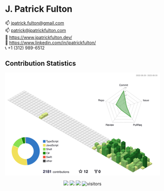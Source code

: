 # J. Patrick Fulton

:mailbox: <jpatrick.fulton@gmail.com> <br>
:mailbox: <patrick@jpatrickfulton.com> <br>
:link: <https://www.jpatrickfulton.dev/> <br>
:link: <https://www.linkedin.com/in/jpatrickfulton/> <br>
:telephone_receiver: +1 (312) 989-6512

## Contribution Statistics

![Contribution Statistics](./profile-3d-contrib/profile-green.svg)

<p align="center">
    <a href="https://github.com/jpfulton/jpfulton/graphs/contributors"><img src="https://img.shields.io/github/contributors/jpfulton/jpfulton?color=blue"></a>
    <a href="https://github.com/jpfulton/jpfulton/stargazers"><img src="https://img.shields.io/github/stars/jpfulton/jpfulton.svg?logo=github"></a>
    <a href="https://github.com/jpfulton/jpfulton/network/members"><img src="https://img.shields.io/github/forks/jpfulton/jpfulton.svg?color=blue&logo=github"></a>
    <img src="https://visitor-badge.laobi.icu/badge?page_id=jpfulton.jpfulton" alt="visitors"/>
</p>
